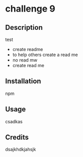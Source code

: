 
# challenge 9

## Description

test
- create readme
- to help others create a read me
- no read mw
- create read me



## Installation

npm

## Usage

csadkas



## Credits
dsajkhdkjahsjk
